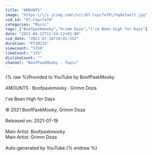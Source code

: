 ```yaml
---
title: "AMOUNTS"
image: "https:\/\/i.ytimg.com\/vi\/67-Cxpcfa78\/hqdefault.jpg"
vid_id: "67-Cxpcfa78"
categories: "Music"
tags: ["Boofpaxkmooky","Grimm Doza","I've Been High for Days"]
date: "2022-04-13T12:54:12+03:00"
vid_date: "2021-07-18T10:01:55Z"
duration: "PT1M23S"
viewcount: "5350"
likeCount: "135"
dislikeCount: ""
channel: "BoofPaxkMooky - Topic"
---
```

{% raw %}Provided to YouTube by BoofPaxkMooky<br /><br />AMOUNTS · Boofpaxkmooky · Grimm Doza<br /><br />I've Been High for Days<br /><br />℗ 2021 BoofPaxkMooky, Grimm Doza<br /><br />Released on: 2021-07-19<br /><br />Main  Artist: Boofpaxkmooky<br />Main  Artist: Grimm Doza<br /><br />Auto-generated by YouTube.{% endraw %}
